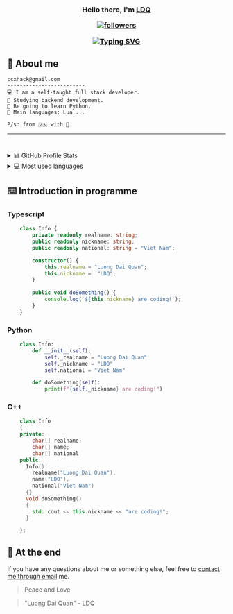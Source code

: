 
<h3 align="center">Hello there, I'm <a href="">LDQ</a>

<p align="center">
  <a href="https://github.com/LDQFR"><img alt="followers" title="Follow me on Github" src="https://img.shields.io/github/followers/Norataisen?color=236ad3&style=for-the-badge&logo=github&label=Follow"/></a>
</p>

[![Typing SVG](https://readme-typing-svg.demolab.com?font=Fira+Code&pause=1000&random=false&width=435&lines=Xin+Ch%C3%A0o+!+T%C3%B4i+L%C3%A0+Ng%C6%B0%E1%BB%9Di+Vi%E1%BB%87t+Nam+)](https://git.io/typing-svg)

## 📖 About me

```
ccxhack@gmail.com
-------------------------
💻 I am a self-taught full stack developer.
🔭 Studying backend development.
🌱 Be going to learn Python. 
🌟 Main languages: Lua,...

P/s: from 🇻🇳 with 💖
```
<hr>




#

<details>
  <summary>📊 GitHub Profile Stats</summary>
  <br/>
  <a href="https://github.com/anuraghazra/github-readme-stats"><img alt="Norataisen's Github Stats" src="https://github-readme-stats.vercel.app/api?username=IamPierrot&show_icons=true&theme=dracula" /></a>
</details>

<details> 
  <summary>💻 Most used languages</summary>
  <br/>
  <a href="https://github.com/anuraghazra/github-readme-stats"><img alt="Pierrot's Top Languages" src="https://github-readme-stats.vercel.app/api/top-langs/?username=IamPierrot&layout=compact" /></a>
  <br/>
  <b>Note:</b> This chart is only a metric of which languages my public code on GitHub consists of and does not reflect my experience or skill level.
</details>

## ⌨️ Introduction in programme
### Typescript
```ts
    class Info {
        private readonly realname: string;
        public readonly nickname: string;
        public readonly national: string = "Viet Nam";

        constructor() {
            this.realname = "Luong Dai Quan";
            this.nickname =  "LDQ";
        }
        
        public void doSomething() {
            console.log(`${this.nickname} are coding!`);
        }
    } 
```
### Python
```python
    class Info:
        def __init__(self):
            self._realname = "Luong Dai Quan"
            self._nickname = "LDQ"
            self.national = "Viet Nam"

        def doSomething(self):
            print(f"{self._nickname} are coding!")
```
### C++
```c++
    class Info
    {
    private:
        char[] realname;
        char[] name;
        char[] national
    public:  
      Info() : 
        realname("Luong Dai Quan"), 
        name("LDQ"), 
        national("Viet Nam")
      {} 
      void doSomething()
      {
        std::cout << this.nickname << "are coding!";
      }

    };
```

## 🤝 At the end

If you have any questions about me or something else, feel free to <a href="mailto:ccxhack@gmail.com">contact me through email</a> me.

> Peace and Love

> "Luong Dai Quan" - LDQ


